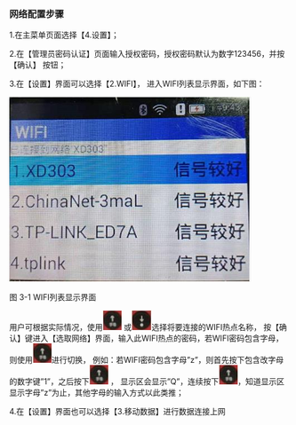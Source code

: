 ### 网络配置步骤


1.在主菜单页面选择【4.设置】；

2.在【管理员密码认证】页面输入授权密码，授权密码默认为数字123456，并按【确认】 按钮；

3.在【设置】界面可以选择【2.WIFI】， 进入WIFI列表显示界面，如下图：

![image](./images/33.jpg)

图 3-1 WIFI列表显示界面

用户可根据实际情况，使用![image](./images/3.11.jpg) 或![image](./images/3.22.jpg)选择将要连接的WIFI热点名称，
按【确认】键进入【选取网络】界面，输入此WIFI热点的密码，若WIFI密码包含字母，则使用![image](./images/3.11.jpg)进行切换，
例如：若WIFI密码包含字母”z”，则首先按下包含改字母的数字键”1”，之后按下![image](./images/3.11.jpg) ，
 显示区会显示”Q”，连续按下![image](./images/3.11.jpg)，知道显示区显示字母”z”为止，其他字母的输入方式以此类推；

4.在【设置】界面也可以选择【3.移动数据】进行数据连接上网

